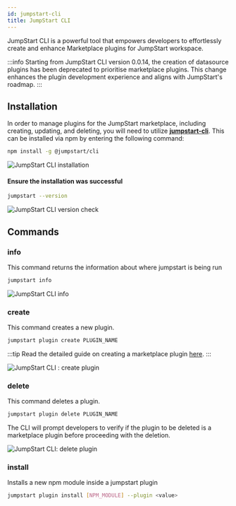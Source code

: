 ```yaml
---
id: jumpstart-cli
title: JumpStart CLI
---
```


JumpStart CLI is a powerful tool that empowers developers to effortlessly create and enhance Marketplace plugins for JumpStart workspace.

:::info
Starting from JumpStart CLI version 0.0.14, the creation of datasource plugins has been deprecated to prioritise marketplace plugins. This change enhances the plugin development experience and aligns with JumpStart's roadmap.
:::

## Installation

In order to manage plugins for the JumpStart marketplace, including creating, updating, and deleting, you will need to utilize **[jumpstart-cli](https://www.npmjs.com/package/@jumpstart/cli)**. This can be installed via npm by entering the following command:

```bash
npm install -g @jumpstart/cli
```

<div style={{textAlign: 'center'}}>

<img className="screenshot-full" src="/img/jumpstart-cli/install.png" alt="JumpStart CLI installation" />

</div>

#### Ensure the installation was successful

```bash
jumpstart --version
```

<div style={{textAlign: 'center'}}>

<img className="screenshot-full" src="/img/jumpstart-cli/version.png" alt="JumpStart CLI version check" />

</div>

## Commands

### info

This command returns the information about where jumpstart is being run

```bash
jumpstart info
```

<div style={{textAlign: 'center'}}>

<img className="screenshot-full" src="/img/jumpstart-cli/info.png" alt="JumpStart CLI info" />

</div>

### create

This command creates a new plugin.

```bash
jumpstart plugin create PLUGIN_NAME
```
:::tip
Read the detailed guide on creating a marketplace plugin [here](/docs/contributing-guide/marketplace/creating-a-plugin).
:::

<div style={{textAlign: 'center'}}>

<img className="screenshot-full" src="/img/jumpstart-cli/create.gif" alt="JumpStart CLI : create plugin" />

</div>

### delete

This command deletes a plugin.

```bash
jumpstart plugin delete PLUGIN_NAME
```

The CLI will prompt developers to verify if the plugin to be deleted is a marketplace plugin before proceeding with the deletion.

<div style={{textAlign: 'center'}}>

<img className="screenshot-full" src="/img/jumpstart-cli/delete.gif" alt="JumpStart CLI: delete plugin" />

</div>

### install

Installs a new npm module inside a jumpstart plugin

```bash
jumpstart plugin install [NPM_MODULE] --plugin <value>
```